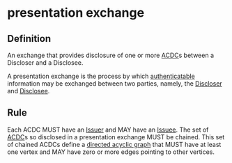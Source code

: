 # presentation exchange
## Definition
An exchange that provides disclosure of one or more [ACDC](authentic-chained-data-container)s between a Discloser and a Disclosee.

A presentation exchange is the process by which [authenticatable](authenticity) information may be exchanged between two parties, namely, the [Discloser](discloser) and [Disclosee](disclosee).

## Rule
Each ACDC MUST have an [Issuer](issuer) and MAY have an [Issuee](issuee). The set of [ACDC](ACDC)s so disclosed in a presentation exchange MUST be chained. This set of chained ACDCs define a [directed acyclic graph](directed-acyclic-graph) that MUST have at least one vertex and MAY have zero or more edges pointing to other vertices.

